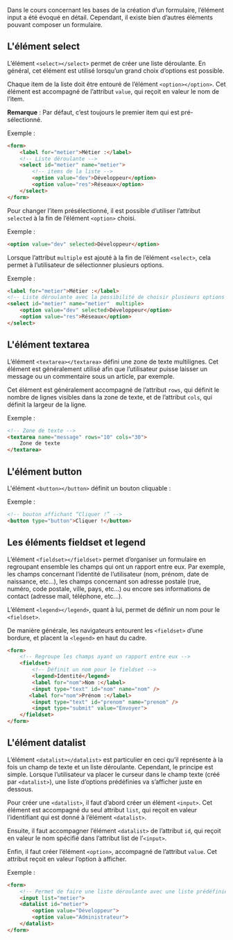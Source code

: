 Dans le cours concernant les bases de la création d’un formulaire, l’élément input a été évoqué en détail. Cependant, il existe bien d’autres éléments pouvant composer un formulaire.

## L'élément select

L’élément ```<select></select>``` permet de créer une liste déroulante. En général, cet élément est utilisé lorsqu’un grand choix d’options est possible. 

Chaque item de la liste doit être entouré de l’élément ```<option></option>```. Cet élément est accompagné de l’attribut ```value```, qui reçoit en valeur le nom de l’item.

__Remarque__ : Par défaut, c’est toujours le premier item qui est pré-sélectionné.

Exemple :

``` html
<form>
    <label for="metier">Métier :</label>
    <!-- Liste déroulante -->
    <select id="metier" name="metier">
        <!-- items de la liste -->
        <option value="dev">Développeur</option>
        <option value="res">Réseaux</option>
    </select>
</form>
```

Pour changer l’item présélectionné, il est possible d’utiliser l’attribut ```selected``` à la fin de l’élément ```<option>``` choisi.

Exemple :

``` html
<option value="dev" selected>Développeur</option>
```

Lorsque l’attribut ```multiple``` est ajouté à la fin de l’élément ```<select>```, cela permet à l’utilisateur de sélectionner plusieurs options.

Exemple :

``` html
<label for="metier">Métier :</label>
<!-- Liste déroulante avec la possibilité de choisir plusieurs options -->
<select id="metier" name="metier"  multiple>
    <option value="dev" selected>Développeur</option>
    <option value="res">Réseaux</option>
</select>
```

## L'élément textarea

L’élément ```<textarea></textarea>``` défini une zone de texte multilignes. Cet élément est généralement utilisé afin que l’utilisateur puisse laisser un message ou un commentaire sous un article, par exemple.

Cet élément est généralement accompagné de l’attribut ```rows```, qui définit le nombre de lignes visibles dans la zone de texte, et de l’attribut ```cols```, qui définit la largeur de la ligne.

Exemple :

``` html
<!-- Zone de texte -->
<textarea name="message" rows="10" cols="30">
    Zone de texte
</textarea>
```

## L'élément button

L'élément ```<button></button>``` définit un bouton cliquable :

Exemple :

``` html
<!-- bouton affichant “Cliquer !” -->
<button type="button">Cliquer !</button>
```

## Les éléments fieldset et legend

L’élément ```<fieldset></fieldset>``` permet d’organiser un formulaire en regroupant ensemble les champs qui ont un rapport entre eux. Par exemple, les champs concernant l’identité de l’utilisateur (nom, prénom, date de naissance, etc…), les champs concernant son adresse postale (rue, numéro, code postale, ville, pays, etc…) ou encore ses informations de contact (adresse mail, téléphone, etc...).

L’élément ```<legend></legend>```, quant à lui, permet de définir un nom pour le ```<fieldset>```.

De manière générale, les navigateurs entourent les ```<fieldset>``` d’une bordure, et placent la ```<legend>``` en haut du cadre. 

``` html
<form>
    <!-- Regroupe les champs ayant un rapport entre eux -->
    <fieldset>
        <!-- Définit un nom pour le fieldset -->
        <legend>Identité</legend>
        <label for="nom">Nom :</label>
        <input type="text" id="nom" name="nom" />
	   <label for="nom">Prénom :</label>
        <input type="text" id="prenom" name="prenom" />
        <input type="submit" value="Envoyer">
    </fieldset>
</form>
```

## L'élément datalist

L’élément ```<datalist></datalist>``` est particulier en ceci qu’il représente à la fois un champ de texte et un liste déroulante. Cependant, le principe est simple. Lorsque l’utilisateur va placer le curseur dans le champ texte (créé par ```<datalist>```), une liste d’options prédéfinies va s’afficher juste en dessous. 

Pour créer une ```<datalist>```, il faut d’abord créer un élément ```<input>```. Cet élément est accompagné du seul attribut ```list```, qui reçoit en valeur l’identifiant qui est donné à l’élément ```<datalist>```.

Ensuite, il faut accompagner l’élément ```<datalist>``` de l’attribut ```id```, qui reçoit en valeur le nom spécifié dans l’attribut list de l’```<input>```.

Enfin, il faut créer l’élément ```<option>```, accompagné de l’attribut ```value```. Cet attribut reçoit en valeur l’option à afficher.

Exemple :

``` html
<form>
    <!-- Permet de faire une liste déroulante avec une liste prédéfinie d'options -->
    <input list="metier">
    <datalist id="metier">
        <option value="Développeur">
        <option value="Administrateur">
    </datalist>
</form>
```